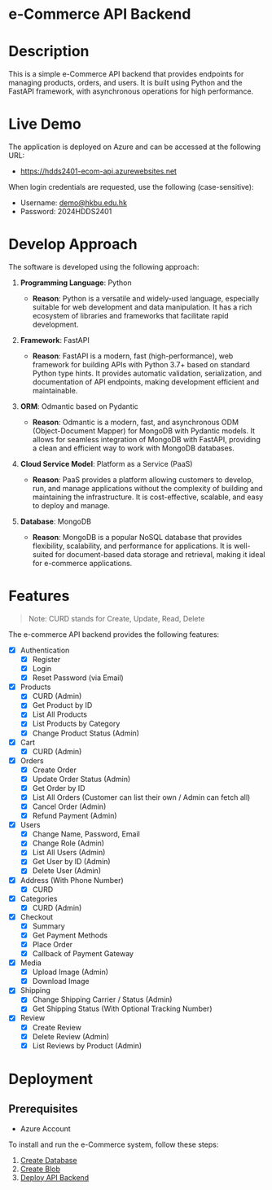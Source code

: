 # e-Commerce API Backend

# Description

This is a simple e-Commerce API backend that provides endpoints for managing products, orders, and users. It is built
using Python and the FastAPI framework, with asynchronous operations for high performance.

# Live Demo

The application is deployed on Azure and can be accessed at the following URL:

- <https://hdds2401-ecom-api.azurewebsites.net>

When login credentials are requested, use the following (case-sensitive):

- Username: demo@hkbu.edu.hk
- Password: 2024HDDS2401

# Develop Approach

The software is developed using the following approach:

1. **Programming Language**: Python
    - **Reason**: Python is a versatile and widely-used language, especially suitable for web development and data
      manipulation. It has a rich ecosystem of libraries and frameworks that facilitate rapid development.

2. **Framework**: FastAPI
    - **Reason**: FastAPI is a modern, fast (high-performance), web framework for building APIs with Python 3.7+ based
      on
      standard Python type hints. It provides automatic validation, serialization, and documentation of API endpoints,
      making development efficient and maintainable.

4. **ORM**: Odmantic based on Pydantic
    - **Reason**: Odmantic is a modern, fast, and asynchronous ODM (Object-Document Mapper) for MongoDB with Pydantic
      models. It allows for seamless integration of MongoDB with FastAPI, providing a clean and efficient way to work
      with MongoDB databases.

5. **Cloud Service Model**: Platform as a Service (PaaS)
    - **Reason**: PaaS provides a platform allowing customers to develop, run, and manage applications without the
      complexity of building and maintaining the infrastructure. It is cost-effective, scalable, and easy to deploy and
      manage.

6. **Database**: MongoDB
    - **Reason**: MongoDB is a popular NoSQL database that provides flexibility, scalability, and performance for
      applications. It is well-suited for document-based data storage and retrieval, making it ideal for e-commerce
      applications.

# Features

> Note: CURD stands for Create, Update, Read, Delete

The e-commerce API backend provides the following features:

- [x] Authentication
    - [x] Register
    - [x] Login
    - [x] Reset Password (via Email)

- [x] Products
    - [x] CURD (Admin)
    - [x] Get Product by ID
    - [x] List All Products
    - [x] List Products by Category
    - [x] Change Product Status (Admin)

- [x] Cart
    - [x] CURD (Admin)

- [x] Orders
    - [x] Create Order
    - [x] Update Order Status (Admin)
    - [x] Get Order by ID
    - [x] List All Orders (Customer can list their own / Admin can fetch all)
    - [x] Cancel Order (Admin)
    - [x] Refund Payment (Admin)

- [x] Users
    - [x] Change Name, Password, Email
    -  [x] Change Role (Admin)
    - [x] List All Users (Admin)
    - [x] Get User by ID (Admin)
    - [x] Delete User (Admin)

- [x] Address (With Phone Number)
    - [x] CURD

- [x] Categories
    - [x] CURD (Admin)

- [x] Checkout
    - [x] Summary
    - [x] Get Payment Methods
    - [x] Place Order
    - [x] Callback of Payment Gateway

- [x] Media
    - [x] Upload Image (Admin)
    - [x] Download Image

- [x] Shipping
    - [x] Change Shipping Carrier / Status (Admin)
    - [x] Get Shipping Status (With Optional Tracking Number)

- [x] Review
    - [x] Create Review
    - [x] Delete Review (Admin)
    - [x] List Reviews by Product (Admin)

# Deployment

## Prerequisites

- Azure Account

To install and run the e-Commerce system, follow these steps:

1. [Create Database](docs/deploy/1_Create_Database.md)
2. [Create Blob](docs/deploy/2_Create_Blob.md)
3. [Deploy API Backend](docs/deploy/3_Deploy_API_Backend.md)
